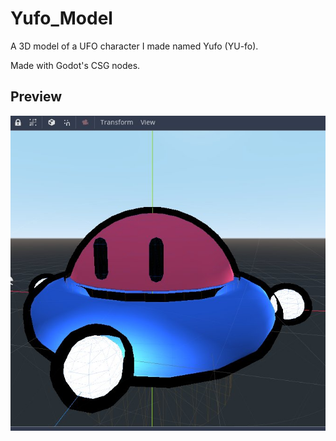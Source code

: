 # Yufo_Model
A 3D model of a UFO character I made named Yufo (YU-fo).

Made with Godot's CSG nodes.

## Preview
![](https://raw.githubusercontent.com/DeanAbad/MumuNiMochii/master/img/old_yufo_model_with_godot.png)
